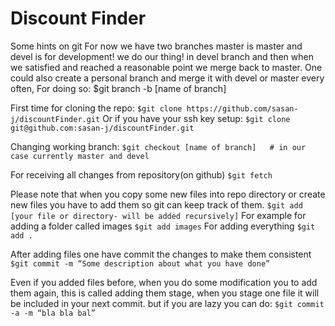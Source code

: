 Discount Finder
==============
Some hints on git
For now we have two branches master is master and devel is for development!
we do our thing! in devel branch and then when we satisfied and reached a reasonable point we merge back to master.
One could also create a personal branch and merge it with devel or master every often, For doing so:
$git branch -b [name of branch]

First time for cloning the repo:
```$git clone https://github.com/sasan-j/discountFinder.git```
Or if you have your ssh key setup:
```$git clone git@github.com:sasan-j/discountFinder.git```

Changing working branch:
```$git checkout [name of branch]   # in our case currently master and devel```

For receiving all changes from repository(on github)
```$git fetch```

Please note that when you copy some new files into repo directory or create new files you have to add them so git can keep track of them. 
```$git add [your file or directory- will be added recursively]```
For example for adding a folder called images
```$git add images```
For adding everything
```$git add .```

After adding files one have commit the changes to make them consistent
```$git commit -m “Some description about what you have done”```

Even if you added files before, when you do some modification you to add them again, this is called adding them stage, when you stage one file it will be included in your next commit. but if you are lazy you can do:
```$git commit -a -m “bla bla bal”```

